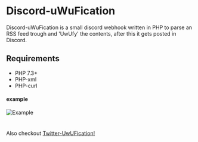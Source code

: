 # Discord-uWuFication
Discord-uWuFication is a small discord webhook written in PHP to parse an RSS feed trough and 'UwUfy' the contents, after this it gets posted in Discord.
## Requirements
- PHP 7.3+ 
- PHP-xml
- PHP-curl

#### example
![Example](https://i.imgur.com/T48Mxez.png)

#
Also checkout [Twitter-UwUFication!](https://github.com/Artemixed/Twitter-uWuFication)
